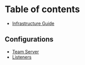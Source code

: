 # Table of contents

* [Infrastructure Guide](README.md)

## Configurations

* [Team Server](configurations/team-server.md)
* [Listeners](configurations/listeners.md)
